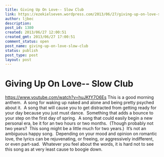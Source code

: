 ```yaml
---
title: Giving Up On Love-- Slow Club
link: https://ezekielseven.wordpress.com/2013/06/27/giving-up-on-love-slow-club/
author: ljbec
description: 
post_id: 1380
created: 2013/06/27 12:00:51
created_gmt: 2013/06/27 17:00:51
comment_status: open
post_name: giving-up-on-love-slow-club
status: publish
post_type: post
layout: post
---
```


# Giving Up On Love-- Slow Club

https://www.youtube.com/watch?v=huJKfY7O6Es This is a good morning anthem.  A song for waking up naked and alone and being pretty psyched about it.  A song that will cause you to get distracted from getting ready for your day because you just must dance.  Something that adds a bounce to your step on the first day of spring.  A song that could easily begin a new personal era, be it for an two hours or two months.  (Though probably not two years?  This song might be a little much for two years.)  It’s not an ambiguous happy song.  Depending on your mood and opinion on romantic love, the lyrics can be rejuvenating, or freeing, or aggressively indifferent, or even part-sad.  Whatever you feel about the words, it is hard not to see this song as at very least cause to boogie down.